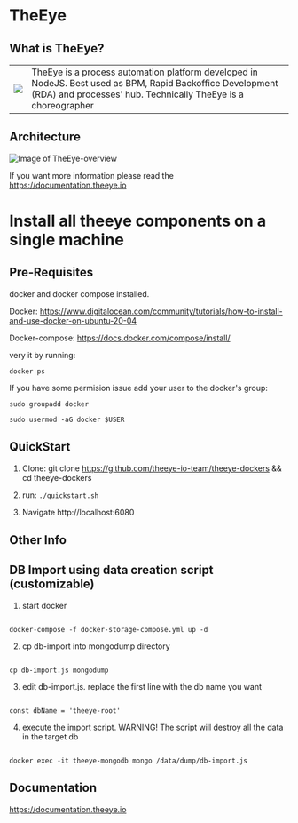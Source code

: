 # TheEye
## What is TheEye?
<table>
  <tr>
    <td> <img src="https://github.com/theeye-io-team/theeye-dockers/blob/master/images/TheEye-Of-Sauron.png"></td>
    <td> TheEye is a process automation platform developed in NodeJS. Best used as BPM, Rapid Backoffice Development (RDA) and processes' hub.
Technically TheEye is a choreographer </td>
   </tr> 
</table>

## Architecture

![Image of TheEye-overview](https://github.com/theeye-io-team/theeye-dockers/blob/master/images/TheEye-core-Architect.png)

If you want more information please read the https://documentation.theeye.io

# Install all theeye components on a single machine

## Pre-Requisites
docker and docker compose installed.

Docker: https://www.digitalocean.com/community/tutorials/how-to-install-and-use-docker-on-ubuntu-20-04

Docker-compose: https://docs.docker.com/compose/install/

very it by running:


```docker ps```


If you have some permision issue add your user to the docker's group:


```sudo groupadd docker```

```sudo usermod -aG docker $USER```



## QuickStart

1. Clone: git clone https://github.com/theeye-io-team/theeye-dockers && cd theeye-dockers 

2. run: ```./quickstart.sh```

3. Navigate http://localhost:6080 


## Other Info

## DB Import using data creation script (customizable)

1. start docker

```

docker-compose -f docker-storage-compose.yml up -d

```

2. cp db-import into mongodump directory

```

cp db-import.js mongodump

```

3. edit db-import.js. replace the first line with the db name you want

```

const dbName = 'theeye-root'

```

4. execute the import script. WARNING! The script will destroy all the data in the target db

```

docker exec -it theeye-mongodb mongo /data/dump/db-import.js

```


## Documentation


https://documentation.theeye.io


